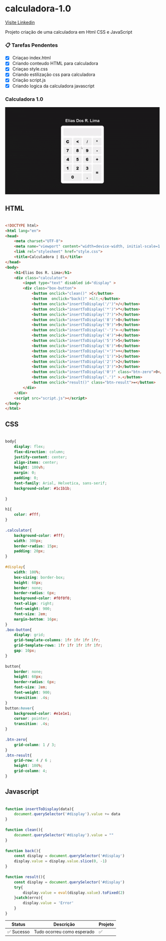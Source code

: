 # calculadora-1.0

[ Visite Linkedin ](https://www.linkedin.com/in/eliasdosreislima/)

Projeto criação de uma calculadora em Html CSS e JavaScript

### 📋 Tarefas Pendentes
- [x] Criaçao index.html
- [x] Criando conteudo HTML para calculadora
- [x] Criaçao style.css
- [x] Criando estilização css para calculadora
- [x] Criação script.js
- [x] Criando logica da calculadora javascript
### Calculadora 1.0

<img width="500" alt="Calculadora Anime" src="https://github.com/eliasdosreis/calculadora-1.0/blob/a4fdba514fd5a7d00fa771d7303f62c6b3a327b4/calc_02.gif?raw=true">

## HTML
```HTML

<!DOCTYPE html>
<html lang="en">
<head>
    <meta charset="UTF-8">
    <meta name="viewport" content="width=device-width, initial-scale=1.0">
    <link rel="stylesheet" href="style.css">
    <title>Calculadora | EL</title>
</head>
<body>
    <h1>Elias Dos R. Lima</h1>
    <div class="calculator">
        <input type="text" disabled id="display" >
        <div class="box-button">
            <button onclick="clean()" >C</button>
            <button  onclick="back()" >&lt;</button>
            <button onclick="insertToDisplay('/')">/</button>
            <button onclick="insertToDisplay('*')">*</button>
            <button onclick="insertToDisplay('7')">7</button>
            <button onclick="insertToDisplay('8')">8</button>
            <button onclick="insertToDisplay('9')">9</button>
            <button onclick="insertToDisplay('-')">-</button>
            <button onclick="insertToDisplay('4')">4</button>
            <button onclick="insertToDisplay('5')">5</button>
            <button onclick="insertToDisplay('6')">6</button>
            <button onclick="insertToDisplay('+')">+</button>
            <button onclick="insertToDisplay('1')">1</button>
            <button onclick="insertToDisplay('2')">2</button>
            <button onclick="insertToDisplay('3')">3</button>
            <button onclick="insertToDisplay('0')" class="btn-zero">0</button>
            <button onclick="insertToDisplay('.')" >.</button>
            <button onclick="result()" class="btn-result">=</button>
        </div>
    </div>
    <script src="script.js"></script>
</body>
</html>

```
## CSS
```CSS

body{
    display: flex;
    flex-direction: column;
    justify-content: center;
    align-items: center;
    height: 100vh;
    margin: 0;
    padding: 0;
    font-family: Arial, Helvetica, sans-serif;
    background-color: #1c1b1b;
    
}

h1{
    color: #fff;   
}

.calculator{
    background-color: #fff;
    width: 300px;
    border-radius: 15px;
    padding: 20px;
}

#display{
    width: 100%;
    box-sizing: border-box;
    height: 60px;
    border: none;
    border-radius: 6px;
    background-color: #f0f0f0;
    text-align: right;
    font-weight: 900;
    font-size: 2em;
    margin-bottom: 16px;
}   
.box-button{
    display: grid;
    grid-template-columns: 1fr 1fr 1fr 1fr;
    grid-template-rows: 1fr 1fr 1fr 1fr 1fr;
    gap: 10px;
}

button{
    border: none;
    height: 60px;
    border-radius: 6px;
    font-size: 2em;
    font-weight: 900;
    transition: .4s;
}
button:hover{
    background-color: #e1e1e1;
    cursor: pointer;
    transition: .4s; 
}

.btn-zero{
    grid-column: 1 / 3;
}
.btn-result{
    grid-row: 4 / 6 ;
    height: 100%;
    grid-column: 4;
}

```
## Javascript
```Javascript

function insertToDisplay(data){
    document.querySelector('#display').value += data
}

function clean(){
    document.querySelector('#display').value = ""
}

function back(){
    const display = document.querySelector('#display')
    display.value = display.value.slice(0, -1)
}

function result(){
    const display = document.querySelector('#display')
    try{
        display.value = eval(display.value).toFixed(2)
    }catch(erro){
        display.value = 'Error'
    }
}
```

| Status     | Descrição                       | Projeto   |
|------------|----------------------------------|----------|
| ✅ Sucesso | Tudo ocorreu como esperado      | ✅       |

